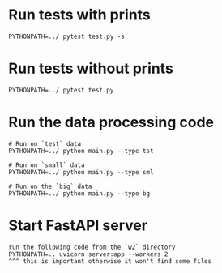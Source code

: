 # Run tests with prints 
```
PYTHONPATH=../ pytest test.py -s
```

# Run tests without prints 
```
PYTHONPATH=../ pytest test.py
```

# Run the data processing code
````
# Run on `test` data
PYTHONPATH=../ python main.py --type tst

# Run on `small` data
PYTHONPATH=../ python main.py --type sml

# Run on the `big` data
PYTHONPATH=../ python main.py --type bg
````

# Start FastAPI server
````
run the following code from the `w2` directory
PYTHONPATH=.. uvicorn server:app --workers 2
^^^ this is important otherwise it won't find some files
````